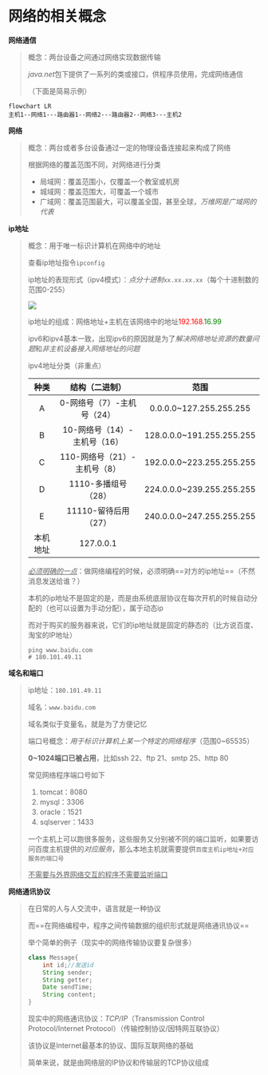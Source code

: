 # 网络的相关概念

**网络通信**

>   概念：两台设备之间通过网络实现数据传输
>
>   *java.net*包下提供了一系列的类或接口，供程序员使用，完成网络通信
>
>   （下面是简易示例）

```mermaid
flowchart LR
主机1--网络1---路由器1--网络2---路由器2--网络3---主机2
```

**网络**

>   概念：两台或者多台设备通过一定的物理设备连接起来构成了网络
>
>   根据网络的覆盖范围不同，对网络进行分类
>
>   -   局域网：覆盖范围小，仅覆盖一个教室或机房
>   -   城域网：覆盖范围大，可覆盖一个城市
>   -   广域网：覆盖范围最大，可以覆盖全国，甚至全球，*万维网是广域网的代表*

**ip地址**

>   概念：用于唯一标识计算机在网络中的地址
>
>   查看ip地址指令`ipconfig`
>
>   ip地址的表现形式（ipv4模式）：*点分十进制*`xx.xx.xx.xx`（每个十进制数的范围0-255）
>
>   ![](https://wwt13-images-1305051431.cos.ap-beijing.myqcloud.com/img/image-20220528151146822.png)
>
>   ip地址的组成：网络地址+主机在该网络中的地址<font color="red">192.168</font>.<font color="green">16.99  </font>
>
>   ipv6和ipv4基本一致，出现ipv6的原因就是为了*解决网络地址资源的数量问题*和*非主机设备接入网络地址的问题*
>
>   ipv4地址分类（非重点）
>
>   |   种类   |        结构（二进制）        |           范围            |
>   | :------: | :--------------------------: | :-----------------------: |
>   |    A     |  0-网络号（7）-主机号（24）  |  0.0.0.0~127.255.255.255  |
>   |    B     | 10-网络号（14）-主机号（16） | 128.0.0.0~191.255.255.255 |
>   |    C     | 110-网络号（21）-主机号（8） | 192.0.0.0~223.255.255.255 |
>   |    D     |     1110-多播组号（28）      | 224.0.0.0~239.255.255.255 |
>   |    E     |     11110-留待后用（27）     | 240.0.0.0~247.255.255.255 |
>   | 本机地址 |          127.0.0.1           |                           |
>
>   <u>*必须明确的一点*</u>：做网络编程的时候，必须明确==对方的ip地址==（不然消息发送给谁？）
>
>   本机的ip地址不是固定的是，而是由系统底层协议在每次开机的时候自动分配的（也可以设置为手动分配），属于动态ip
>
>   而对于购买的服务器来说，它们的ip地址就是固定的静态的（比方说百度、淘宝的IP地址）
>
>   ```shell
>   ping www.baidu.com
>   # 180.101.49.11
>   ```

**域名和端口**

>   ip地址：`180.101.49.11`
>
>   域名：`www.baidu.com`
>
>   域名类似于变量名，就是为了方便记忆
>
>   端口号概念：*用于标识计算机上某一个特定的网络程序*（范围0~65535）
>
>   **0~1024端口已被占用**，比如ssh 22、ftp 21、smtp 25、http 80
>
>   常见网络程序端口号如下
>
>   1.   tomcat：8080
>   2.   mysql：3306
>   3.   oracle：1521
>   4.   sqlserver：1433
>
>   一个主机上可以跑很多服务，这些服务又分别被不同的端口监听，如果要访问百度主机提供的*对应服务*，那么本地主机就需要提供`百度主机ip地址+对应服务的端口号`
>
>   <u>不需要与外界网络交互的程序不需要监听端口</u>

**网络通讯协议**

>   在日常的人与人交流中，语言就是一种协议
>
>   而==在网络编程中，程序之间传输数据的组织形式就是网络通讯协议==
>
>   举个简单的例子（现实中的网络传输协议要复杂很多）
>
>   ```java
>   class Message{
>       int id;//发送id
>       String sender;
>       String getter;
>       Date sendTime;
>       String content;
>   }
>   ```
>
>   现实中的网络通讯协议：*TCP/IP*（Transmission Control Protocol/Internet Protocol）（传输控制协议/因特网互联协议）
>
>   该协议是Internet最基本的协议、国际互联网络的基础
>
>   简单来说，就是由网络层的IP协议和传输层的TCP协议组成

